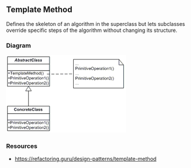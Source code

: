 ## Template Method

Defines the skeleton of an algorithm in the superclass but lets subclasses override specific steps of the algorithm without changing its structure.

### Diagram
![image info](./Template_UML.png)

### Resources
* https://refactoring.guru/design-patterns/template-method
